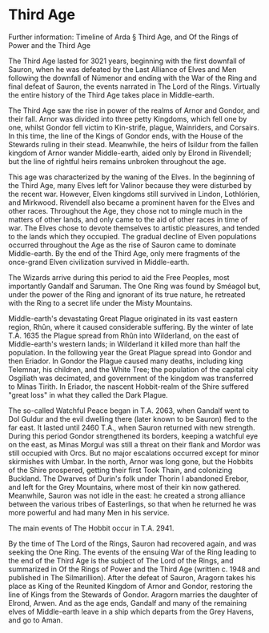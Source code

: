# Third Age

Further information: Timeline of Arda § Third Age, and Of the Rings of Power and the Third Age

The Third Age lasted for 3021 years, beginning with the first downfall of
Sauron, when he was defeated by the Last Alliance of Elves and Men following
the downfall of Númenor and ending with the War of the Ring and final defeat of
Sauron, the events narrated in The Lord of the Rings. Virtually the entire
history of the Third Age takes place in Middle-earth.

The Third Age saw the rise in power of the realms of Arnor and Gondor, and
their fall. Arnor was divided into three petty Kingdoms, which fell one by one,
whilst Gondor fell victim to Kin-strife, plague, Wainriders, and Corsairs. In
this time, the line of the Kings of Gondor ends, with the House of the Stewards
ruling in their stead. Meanwhile, the heirs of Isildur from the fallen kingdom
of Arnor wander Middle-earth, aided only by Elrond in Rivendell; but the line
of rightful heirs remains unbroken throughout the age.

This age was characterized by the waning of the Elves. In the beginning of the
Third Age, many Elves left for Valinor because they were disturbed by the
recent war. However, Elven kingdoms still survived in Lindon, Lothlórien, and
Mirkwood. Rivendell also became a prominent haven for the Elves and other
races. Throughout the Age, they chose not to mingle much in the matters of
other lands, and only came to the aid of other races in time of war. The Elves
chose to devote themselves to artistic pleasures, and tended to the lands which
they occupied. The gradual decline of Elven populations occurred throughout the
Age as the rise of Sauron came to dominate Middle-earth. By the end of the
Third Age, only mere fragments of the once-grand Elven civilization survived in
Middle-earth.

The Wizards arrive during this period to aid the Free Peoples, most importantly
Gandalf and Saruman. The One Ring was found by Sméagol but, under the power of
the Ring and ignorant of its true nature, he retreated with the Ring to a
secret life under the Misty Mountains.

Middle-earth's devastating Great Plague originated in its vast eastern region,
Rhûn, where it caused considerable suffering. By the winter of late T.A. 1635
the Plague spread from Rhûn into Wilderland, on the east of Middle-earth's
western lands; in Wilderland it killed more than half the population. In the
following year the Great Plague spread into Gondor and then Eriador. In Gondor
the Plague caused many deaths, including king Telemnar, his children, and the
White Tree; the population of the capital city Osgiliath was decimated, and
government of the kingdom was transferred to Minas Tirith. In Eriador, the
nascent Hobbit-realm of the Shire suffered "great loss" in what they called the
Dark Plague.

The so-called Watchful Peace began in T.A. 2063, when Gandalf went to Dol
Guldur and the evil dwelling there (later known to be Sauron) fled to the
far east. It lasted until 2460 T.A., when Sauron returned with new strength.
During this period Gondor strengthened its borders, keeping a watchful eye on
the east, as Minas Morgul was still a threat on their flank and Mordor was
still occupied with Orcs. But no major escalations occurred except for minor
skirmishes with Umbar. In the north, Arnor was long gone, but the Hobbits of
the Shire prospered, getting their first Took Thain, and colonizing Buckland.
The Dwarves of Durin's folk under Thorin I abandoned Erebor, and left for the
Grey Mountains, where most of their kin now gathered. Meanwhile, Sauron was not
idle in the east: he created a strong alliance between the various tribes of
Easterlings, so that when he returned he was more powerful and had many Men in
his service.

The main events of The Hobbit occur in T.A. 2941.

By the time of The Lord of the Rings, Sauron had recovered again, and was
seeking the One Ring. The events of the ensuing War of the Ring leading to the
end of the Third Age is the subject of The Lord of the Rings, and summarized in
Of the Rings of Power and the Third Age (written c. 1948 and published in The
Silmarillion). After the defeat of Sauron, Aragorn takes his place as King of
the Reunited Kingdom of Arnor and Gondor, restoring the line of Kings from the
Stewards of Gondor. Aragorn marries the daughter of Elrond, Arwen. And as the
age ends, Gandalf and many of the remaining elves of Middle-earth leave in a
ship which departs from the Grey Havens, and go to Aman.
